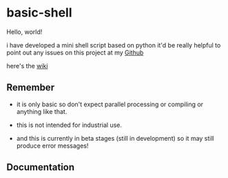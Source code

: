 # basic-shell

Hello, world!

i have developed a mini shell script based on python
it'd be really helpful to point out any issues on this
project at my [Github]()

here's the [wiki](https://github.com/gv-coder/ShnozOS/wiki/)

## Remember
  * it is only basic
  so don't expect parallel processing
  or compiling or anything like that.


  * this is not intended for industrial use.


  * and this is currently in beta stages (still in development)
  so it may still produce error messages!


## Documentation
